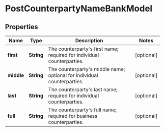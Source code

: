 

# PostCounterpartyNameBankModel


## Properties

| Name | Type | Description | Notes |
|------------ | ------------- | ------------- | -------------|
|**first** | **String** | The counterparty&#39;s first name; required for individual counterparties. |  [optional] |
|**middle** | **String** | The counterparty&#39;s middle name; optional for individual counterparties. |  [optional] |
|**last** | **String** | The counterparty&#39;s last name; required for individual counterparties. |  [optional] |
|**full** | **String** | The counterparty&#39;s full name; required for business counterparties. |  [optional] |



